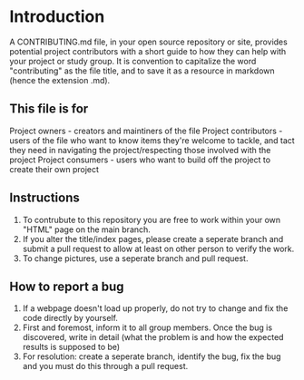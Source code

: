 # Introduction
A CONTRIBUTING.md file, in your open source repository or site, provides potential project contributors with a short guide to how they can help with your project or study group. It is convention to capitalize the word "contributing" as the file title, and to save it as a resource in markdown (hence the extension .md).

## This file is for

Project owners - creators and maintiners of the file
Project contributors - users of the file who want to know items they're welcome to tackle, and tact they need in navigating the project/respecting those involved with the project
Project consumers - users who want to build off the project to create their own project

## Instructions
1. To contrubute to this repository you are free to work within your own "HTML" page on the main branch. 
2. If you alter the title/index pages, please create a seperate branch and submit a pull request to allow at least on other person to verify the work.
3. To change pictures, use a seperate branch and pull request.

## How to report a bug
1. If a webpage doesn't load up properly, do not try to change and fix the code directly by yourself. 
2. First and foremost, inform it to all group members. Once the bug is discovered, write in detail (what the problem is and how the expected results is supposed to be)
3. For resolution: create a seperate branch, identify the bug, fix the bug and you must do this through a pull request.
